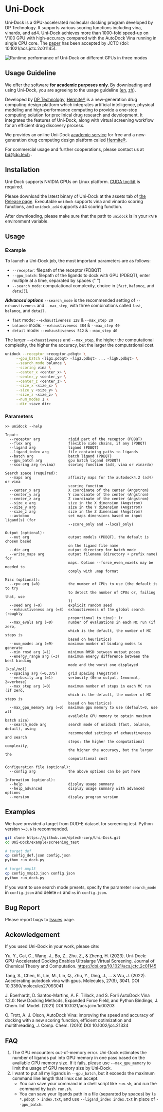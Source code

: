 # Uni-Dock

Uni-Dock is a GPU-accelerated molecular docking program developed by DP Technology.
It supports various scoring functions including vina, vinardo, and ad4.
Uni-Dock achieves more than 1000-fold speed-up on V100 GPU with high-accuracy compared with the AutoDock Vina running in single CPU core.
The [paper](https://pubs.acs.org/doi/10.1021/acs.jctc.2c01145) has been accepted by JCTC (doi: 10.1021/acs.jctc.2c01145).

![Runtime performance of Uni-Dock on different GPUs in three modes](assets/gpu_speeds.png)

## Usage Guideline

We offer the software **for academic purposes only**. By downloading and using Uni-Dock, you are agreeing to the usage guideline ([en](https://github.com/dptech-corp/Uni-Dock/blob/main/license/usage-guidelines-en.md), [zh](https://github.com/dptech-corp/Uni-Dock/blob/main/license/usage-guidelines-zh.md)).

Developed by [DP Technology](https://dp.tech/en), [Hermite®](https://dp.tech/en/product/hermite) is a new-generation drug computing design platform which integrates artificial intelligence, physical modeling and high-performance computing to provide a one-stop computing solution for preclinical drug research and development. It integrates the features of Uni-Dock, along with virtual screening workflow for an efficient drug discovery process.

We provides an online Uni-Dock [academic service](https://labs.dp.tech/projects/uni-dock-serving/) for free and a new-generation drug computing design platform called [Hermite®](https://dp.tech/en/product/hermite).

For commercial usage and further cooperations, please contact us at bd@dp.tech .

## Installation

Uni-Dock supports NVIDIA GPUs on Linux platform.
[CUDA toolkit](https://developer.nvidia.com/cuda-downloads) is required.

Please download the latest binary of Uni-Dock at the assets tab of [the Release page](https://github.com/dptech-corp/Uni-Dock/releases).
Executable `unidock` supports vina and vinardo scoring functions, and `unidock_ad4` supports ad4 scoring function.

After downloading, please make sure that the path to `unidock` is in your `PATH` environment variable.

## Usage

### Example

To launch a Uni-Dock job, the most important parameters are as follows:

- `--receptor`: filepath of the receptor (PDBQT)
- `--gpu_batch`: filepath of the ligands to dock with GPU (PDBQT), enter multiple at a time, separated by spaces (" ")
- `--search_mode`: computational complexity, choice in [*`fast`*, *`balance`*, and *`detail`*].

***Advanced options***
`--search_mode` is the recommended setting of `--exhaustiveness` and `--max_step`, with three combinations called `fast`, `balance`, and `detail`.

- `fast` mode: `--exhaustiveness 128` & `--max_step 20`
- `balance` mode: `--exhaustiveness 384` & `--max_step 40`
- `detail` mode: `--exhaustiveness 512` & `--max_step 40`

The larger `--exhaustiveness` and `--max_step`, the higher the computational complexity, the higher the accuracy, but the larger the computational cost.

```bash
unidock --receptor <receptor.pdbqt> \
     --gpu_batch <lig1.pdbqt> <lig2.pdbqt> ... <ligN.pdbqt> \
     --search_mode balance \
     --scoring vina \
     --center_x <center_x> \
     --center_y <center_y> \
     --center_z <center_z> \
     --size_x <size_x> \
     --size_y <size_y> \
     --size_z <size_z> \
     --num_modes 1 \
     --dir <save dir>
```

### Parameters

```shell
>> unidock --help

Input:
  --receptor arg             rigid part of the receptor (PDBQT)
  --flex arg                 flexible side chains, if any (PDBQT)
  --ligand arg               ligand (PDBQT)
  --ligand_index arg         file containing paths to ligands
  --batch arg                batch ligand (PDBQT)
  --gpu_batch arg            gpu batch ligand (PDBQT)
  --scoring arg (=vina)      scoring function (ad4, vina or vinardo)

Search space (required):
  --maps arg                 affinity maps for the autodock4.2 (ad4) or vina
                             scoring function
  --center_x arg             X coordinate of the center (Angstrom)
  --center_y arg             Y coordinate of the center (Angstrom)
  --center_z arg             Z coordinate of the center (Angstrom)
  --size_x arg               size in the X dimension (Angstrom)
  --size_y arg               size in the Y dimension (Angstrom)
  --size_z arg               size in the Z dimension (Angstrom)
  --autobox                  set maps dimensions based on input ligand(s) (for
                             --score_only and --local_only)

Output (optional):
  --out arg                  output models (PDBQT), the default is chosen based
                             on the ligand file name
  --dir arg                  output directory for batch mode
  --write_maps arg           output filename (directory + prefix name) for
                             maps. Option --force_even_voxels may be needed to
                             comply with .map format

Misc (optional):
  --cpu arg (=0)             the number of CPUs to use (the default is to try
                             to detect the number of CPUs or, failing that, use
                             1)
  --seed arg (=0)            explicit random seed
  --exhaustiveness arg (=8)  exhaustiveness of the global search (roughly
                             proportional to time): 1+
  --max_evals arg (=0)       number of evaluations in each MC run (if zero,
                             which is the default, the number of MC steps is
                             based on heuristics)
  --num_modes arg (=9)       maximum number of binding modes to generate
  --min_rmsd arg (=1)        minimum RMSD between output poses
  --energy_range arg (=3)    maximum energy difference between the best binding
                             mode and the worst one displayed (kcal/mol)
  --spacing arg (=0.375)     grid spacing (Angstrom)
  --verbosity arg (=1)       verbosity (0=no output, 1=normal, 2=verbose)
  --max_step arg (=0)        maximum number of steps in each MC run (if zero,
                             which is the default, the number of MC steps is
                             based on heuristics)
  --max_gpu_memory arg (=0)  maximum gpu memory to use (default=0, use all
                             available GPU memory to optain maximum batch size)
  --search_mode arg          search mode of unidock (fast, balance, detail), using
                             recommended settings of exhaustiveness and search
                             steps; the higher the computational complexity,
                             the higher the accuracy, but the larger the
                             computational cost

Configuration file (optional):
  --config arg               the above options can be put here

Information (optional):
  --help                     display usage summary
  --help_advanced            display usage summary with advanced options
  --version                  display program version
```

## Examples

We have provided a target from DUD-E dataset for screening test. Python version `>=3.6` is recommended.

```bash
git clone https://github.com/dptech-corp/Uni-Dock.git
cd Uni-Dock/example/screening_test

# target def
cp config_def.json config.json
python run_dock.py

# target mmp13
cp config_mmp13.json config.json
python run_dock.py
```

If you want to use search mode presets, specify the parameter `search_mode` in `config.json` and delete `nt` and `ns` in `config.json`.

## Bug Report

Please report bugs to [Issues](https://github.com/dptech-corp/Uni-Dock/issues) page.

## Ackowledgement

If you used Uni-Dock in your work, please cite:

Yu, Y., Cai, C., Wang, J., Bo, Z., Zhu, Z., & Zheng, H. (2023).
Uni-Dock: GPU-Accelerated Docking Enables Ultralarge Virtual Screening.
Journal of Chemical Theory and Computation.
https://doi.org/10.1021/acs.jctc.2c01145

Tang, S., Chen, R., Lin, M., Lin, Q., Zhu, Y., Ding, J., ... & Wu, J. (2022).
Accelerating autodock vina with gpus. Molecules, 27(9), 3041.
DOI 10.3390/molecules27093041

J. Eberhardt, D. Santos-Martins, A. F. Tillack, and S. Forli
AutoDock Vina 1.2.0: New Docking Methods, Expanded Force
Field, and Python Bindings, J. Chem. Inf. Model. (2021)
DOI 10.1021/acs.jcim.1c00203

O. Trott, A. J. Olson,
AutoDock Vina: improving the speed and accuracy of docking
with a new scoring function, efficient optimization and
multithreading, J. Comp. Chem. (2010)
DOI 10.1002/jcc.21334

## FAQ

1. The GPU encounters out-of-memory error.
Uni-Dock estimates the number of ligands put into GPU memory in one pass based on the available GPU memory size. If it fails, please use `--max_gpu_memory` to limit the usage of GPU memory size by Uni-Dock.
2. I want to put all my ligands in `--gpu_batch`, but it exceeds the maximum command line length that linux can accept.
    - You can save your command in a shell script like `run.sh`, and run the command by `bash run.sh`.
    - You can save your ligands path in a file (separated by spaces) by `ls *.pdbqt > index.txt`, and use `--ligand_index index.txt` in place of `--gpu_batch`.
